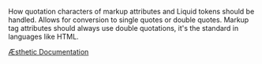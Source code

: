 How quotation characters of markup attributes and Liquid tokens should be handled. Allows for conversion to single quotes or double quotes. Markup tag attributes should always use double quotations, it's the standard in languages like HTML.

[Æsthetic Documentation](https://aesthetic.js.org/rules/liquid/quoteConvert/)
